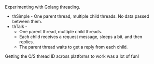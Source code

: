 Experimenting with Golang threading.

* thSimple - One parent thread, multiple child threads. No data passed between them.
* thTalk -
  - One parent thread, multiple child threads.
  - Each child receives a request message, sleeps a bit, and then replies.
  - The parent thread waits to get a reply from each child.

Getting the O/S thread ID across platforms to work was a lot of fun!
